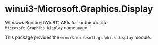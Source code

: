 <!-- warning: Please don't edit this file. It was automatically generated. -->

# winui3-Microsoft.Graphics.Display

Windows Runtime (WinRT) APIs for for the `winui3-Microsoft.Graphics.Display` namespace.

This package provides the `winui3.microsoft.graphics.display` module.
